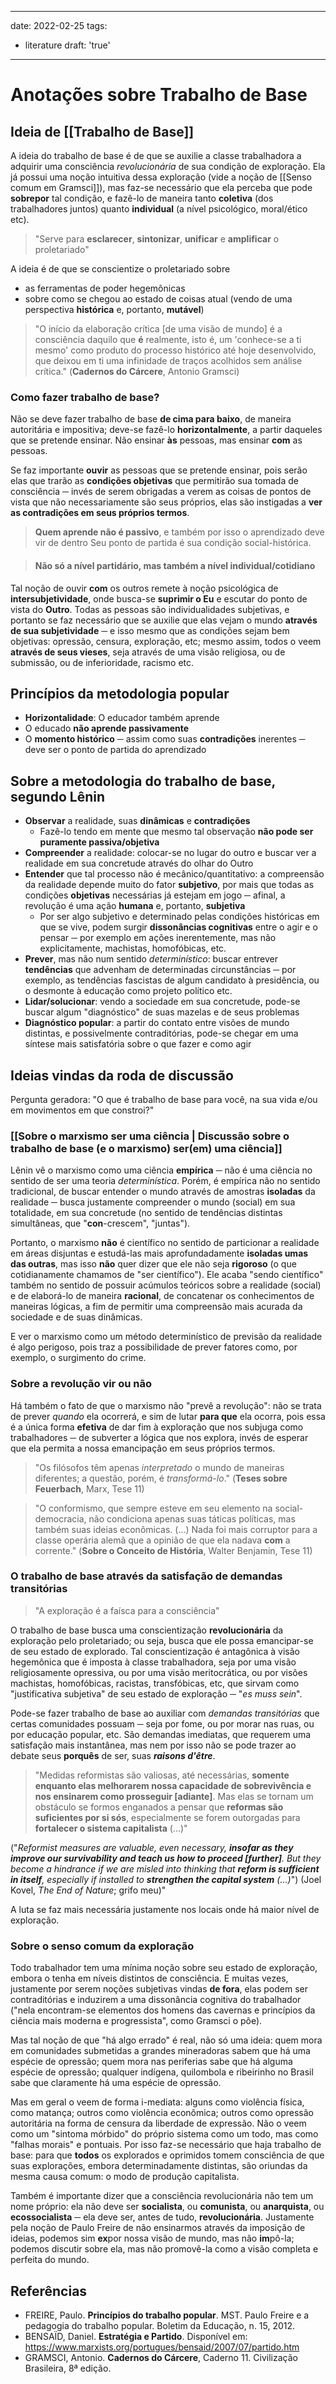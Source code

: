 
---
date: 2022-02-25
tags:
  - literature
draft: 'true'
---
# Anotações sobre Trabalho de Base
## Ideia de [[Trabalho de Base]]
A ideia do trabalho de base é de que se auxilie a classe trabalhadora a adquirir uma consciência *revolucionária* de sua condição de exploração. Ela já possui uma noção intuitiva dessa exploração (vide a noção de [[Senso comum em Gramsci]]), mas faz-se necessário que ela perceba que pode **sobrepor** tal condição, e fazê-lo de maneira tanto **coletiva** (dos trabalhadores juntos) quanto **individual** (a nível psicológico, moral/ético etc).

> "Serve para **esclarecer**, **sintonizar**, **unificar** e **amplificar** o proletariado"

A ideia é de que se conscientize o proletariado sobre
* as ferramentas de poder hegemônicas
* sobre como se chegou ao estado de coisas atual (vendo de uma perspectiva **histórica** e, portanto, **mutável**)

> "O início da elaboração crítica [de uma visão de mundo] é a consciência daquilo que **é** realmente, isto é, um 'conhece-se a ti mesmo' como produto do processo histórico até hoje desenvolvido, que deixou em ti uma infinidade de traços acolhidos sem análise crítica." (**Cadernos do Cárcere**, Antonio Gramsci)

### Como fazer trabalho de base?
Não se deve fazer trabalho de base **de cima para baixo**, de maneira autoritária e impositiva; deve-se fazê-lo **horizontalmente**, a partir daqueles que se pretende ensinar. 
Não ensinar **às** pessoas, mas ensinar **com** as pessoas.

Se faz importante **ouvir** as pessoas que se pretende ensinar, pois serão elas que trarão as **condições objetivas** que permitirão sua tomada de consciência ─ invés de serem obrigadas a verem as coisas de pontos de vista que não necessariamente são seus próprios, elas são instigadas a **ver as contradições em seus próprios termos**. 

> **Quem aprende não é passivo**, e também por isso o aprendizado deve vir de dentro
> Seu ponto de partida é sua condição social-histórica.

> #### Não só a nível partidário, mas também a nível individual/cotidiano

Tal noção de ouvir **com** os outros remete à noção psicológica de **intersubjetividade**, onde busca-se **suprimir o Eu** e escutar do ponto de vista do **Outro**. Todas as pessoas são individualidades subjetivas, e portanto se faz necessário que se auxilie que elas vejam o mundo **através de sua subjetividade** ─ e isso mesmo que as condições sejam bem objetivas: opressão, censura, exploração, etc; mesmo assim, todos o veem **através de seus vieses**, seja através de uma visão religiosa, ou de submissão, ou de inferioridade, racismo etc.

## Princípios da metodologia popular
* **Horizontalidade**: O educador também aprende
* O educado **não aprende passivamente**
* O **momento histórico** ─ assim como suas **contradições** inerentes ─ deve ser o ponto de partida do aprendizado

## Sobre a metodologia do trabalho de base, segundo Lênin
* **Observar** a realidade, suas **dinâmicas** e **contradições**
	* Fazê-lo tendo em mente que mesmo tal observação **não pode ser puramente passiva/objetiva**
* **Compreender** a realidade: colocar-se no lugar do outro e buscar ver a realidade em sua concretude através do olhar do Outro
* **Entender** que tal processo não é mecânico/quantitativo: a compreensão da realidade depende muito do fator **subjetivo**, por mais que todas as condições **objetivas** necessárias já estejam em jogo ─ afinal, a revolução é uma ação **humana** e, portanto, **subjetiva**
	* Por ser algo subjetivo e determinado pelas condições históricas em que se vive, podem surgir **dissonâncias cognitivas** entre o agir e o pensar ─ por exemplo em ações inerentemente, mas não explicitamente, machistas, homofóbicas, etc.
* **Prever**, mas não num sentido *determinístico*: buscar entrever **tendências** que advenham de determinadas circunstâncias ─ por exemplo, as tendências fascistas de algum candidato à presidência, ou o desmonte à educação como projeto político etc.
* **Lidar/solucionar**: vendo a sociedade em sua concretude, pode-se buscar algum "diagnóstico" de suas mazelas e de seus problemas
* **Diagnóstico popular**: a partir do contato entre visões de mundo distintas, e possivelmente contraditórias, pode-se chegar em uma síntese mais satisfatória sobre o que fazer e como agir

## Ideias vindas da roda de discussão
Pergunta geradora: "O que é trabalho de base para você, na sua vida e/ou em movimentos em que constroi?"

### [[Sobre o marxismo ser uma ciência | Discussão sobre o trabalho de base (e o marxismo) ser(em) uma ciência]]
Lênin vê o marxismo como uma ciência **empírica** ─ não é uma ciência no sentido de ser uma teoria *determinística*. Porém, é empírica não no sentido tradicional, de buscar entender o mundo através de amostras **isoladas** da realidade ─ busca justamente compreender o mundo (social) em sua totalidade, em sua concretude (no sentido de tendências distintas simultâneas, que "**con**-crescem", "juntas"). 

Portanto, o marxismo **não** é científico no sentido de particionar a realidade em áreas disjuntas e estudá-las mais aprofundadamente **isoladas umas das outras**, mas isso **não** quer dizer que ele não seja **rigoroso** (o que cotidianamente chamamos de "ser científico"). Ele acaba "sendo científico" também no sentido de possuir acúmulos teóricos sobre a realidade (social) e de elaborá-lo de maneira **racional**, de concatenar os conhecimentos de maneiras lógicas, a fim de permitir uma compreensão mais acurada da sociedade e de suas dinâmicas. 

E ver o marxismo como um método determinístico de previsão da realidade é algo perigoso, pois traz a possibilidade de prever fatores como, por exemplo, o surgimento do crime. 

### Sobre a revolução vir ou não
Há também o fato de que o marxismo não "prevê a revolução": não se trata de prever *quando* ela ocorrerá, e sim de lutar **para que** ela ocorra, pois essa é a única forma **efetiva** de dar fim à exploração que nos subjuga como trabalhadores ─ de subverter a lógica que nos explora, invés de esperar que ela permita a nossa emancipação em seus próprios termos.

> "Os filósofos têm apenas _interpretado_ o mundo de maneiras diferentes; a questão, porém, é _transformá-lo_." (**Teses sobre Feuerbach**, Marx, Tese 11)

> "O conformismo, que sempre esteve em seu elemento na social-democracia, não condiciona apenas suas táticas políticas, mas também suas ideias econômicas. (...) Nada foi mais corruptor para a classe operária alemã que a opinião de que ela nadava **com** a corrente." (**Sobre o Conceito de História**, Walter Benjamin, Tese 11)

### O trabalho de base através da satisfação de demandas transitórias
> "A exploração é a faísca para a consciência"

O trabalho de base busca uma conscientização **revolucionária** da exploração pelo proletariado; ou seja, busca que ele possa emancipar-se de seu estado de explorado. Tal conscientização é antagônica à visão hegemônica que é imposta à classe trabalhadora, seja por uma visão religiosamente opressiva, ou por uma visão meritocrática, ou por visões machistas, homofóbicas, racistas, transfóbicas, etc, que sirvam como "justificativa subjetiva" de seu estado de exploração ─ "*es muss sein*".

Pode-se fazer trabalho de base ao auxiliar com *demandas transitórias* que certas comunidades possuam ─ seja por fome, ou por morar nas ruas, ou por educação popular, etc. São demandas imediatas, que requerem uma satisfação mais instantânea, mas nem por isso não se pode trazer ao debate seus **porquês** de ser, suas ***raisons d'être***. 

> "Medidas reformistas são valiosas, até necessárias, **somente enquanto elas melhorarem nossa capacidade de sobrevivência e nos ensinarem como prosseguir [adiante]**. Mas elas se tornam um obstáculo se formos enganados a pensar que **reformas são suficientes por si sós**, especialmente se forem outorgadas para **fortalecer o sistema capitalista** (...)"
> 
("*Reformist measures are valuable, even necessary, **insofar as they improve our survivability and teach us how to proceed [further]**. But they become a hindrance if we are misled into thinking that **reform is sufficient in itself**, especially if installed to **strengthen the capital system** (...)*") (Joel Kovel, *The End of Nature*; grifo meu)"

A luta se faz mais necessária justamente nos locais onde há maior nível de exploração.

### Sobre o senso comum da exploração
Todo trabalhador tem uma mínima noção sobre seu estado de exploração, embora o tenha em níveis distintos de consciência. E muitas vezes, justamente por serem noções subjetivas vindas **de fora**, elas podem ser contraditórias e induzirem a uma dissonância cognitiva do trabalhador ("nela encontram-se elementos dos homens das cavernas e princípios da ciência mais moderna e progressista", como Gramsci o põe). 

Mas tal noção de que "há algo errado" é real, não só uma ideia: quem mora em comunidades submetidas a grandes mineradoras sabem que há uma espécie de opressão; quem mora nas periferias sabe que há alguma espécie de opressão; qualquer indígena, quilombola e ribeirinho no Brasil sabe que claramente há uma espécie de opressão. 

Mas em geral o veem de forma i-mediata: alguns como violência física, como matança; outros como violência econômica; outros como opressão autoritária na forma de censura da liberdade de expressão. Não o veem como um "sintoma mórbido" do próprio sistema como um todo, mas como "falhas morais" e pontuais. Por isso faz-se necessário que haja trabalho de base: para que **todos** os explorados e oprimidos tomem consciência de que suas explorações, embora determinadamente distintas, são oriundas da mesma causa comum: o modo de produção capitalista. 

Também é importante dizer que a consciência revolucionária não tem um nome próprio: ela não deve ser **socialista**, ou **comunista**, ou **anarquista**, ou **ecossocialista** ─ ela deve ser, antes de tudo, **revolucionária**. Justamente pela noção de Paulo Freire de não ensinarmos através da imposição de ideias, podemos sim **ex**por nossa visão de mundo, mas não **im**pô-la; podemos discutir sobre ela, mas não promovê-la como a visão completa e perfeita do mundo. 

## Referências
- FREIRE, Paulo. **Princípios do trabalho popular**. MST. Paulo Freire e a pedagogia do trabalho popular. Boletim da Educação, n. 15, 2012.
- BENSAÏD, Daniel. **Estratégia e Partido**. Disponível em: <https://www.marxists.org/portugues/bensaid/2007/07/partido.htm>
- GRAMSCI, Antonio. **Cadernos do Cárcere**, Caderno 11. Civilização Brasileira, 8ª edição. 